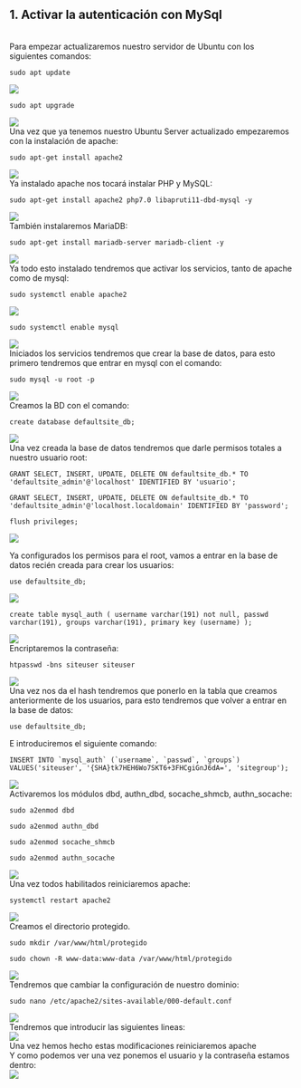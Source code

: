 ## 1. Activar la autenticación con MySql
<br>
Para empezar actualizaremos nuestro servidor de Ubuntu con los siguientes comandos:

```
sudo apt update
```
![](Images/Screenshot_1.png)

```
sudo apt upgrade
```
![](Images/Screenshot_2.png)
<br>
Una vez que ya tenemos nuestro Ubuntu Server actualizado empezaremos con la instalación de apache:
```
sudo apt-get install apache2
```
![](Images/Screenshot_3.png)
<br>
Ya instalado apache nos tocará instalar PHP y MySQL:
```
sudo apt-get install apache2 php7.0 libapruti11-dbd-mysql -y
```
![](Images/Screenshot_4.png)
<br>
También instalaremos MariaDB:
```
sudo apt-get install mariadb-server mariadb-client -y
```
![](Images/Screenshot_5.png)
<br>
Ya todo esto instalado tendremos que activar los servicios, tanto de apache como de mysql:
```
sudo systemctl enable apache2
```
![](Images/Screenshot_6.png)
```
sudo systemctl enable mysql
```
![](Images/Screenshot_7.png)
<br>
Iniciados los servicios tendremos que crear la base de datos, para esto primero tendremos que entrar en mysql con el comando:
```
sudo mysql -u root -p
```
![](Images/Screenshot_8.png)
<br>
Creamos la BD con el comando:
```
create database defaultsite_db;
```
![](Images/Screenshot_9.png)
<br>
Una vez creada la base de datos tendremos que darle permisos totales a nuestro usuario root:
```
GRANT SELECT, INSERT, UPDATE, DELETE ON defaultsite_db.* TO 'defaultsite_admin'@'localhost' IDENTIFIED BY 'usuario';
```
```
GRANT SELECT, INSERT, UPDATE, DELETE ON defaultsite_db.* TO 'defaultsite_admin'@'localhost.localdomain' IDENTIFIED BY 'password';
```
```
flush privileges;
```

![](Images/Screenshot_10.png)

Ya configurados los permisos para el root, vamos a entrar en la base de datos recién creada para crear los usuarios:
```
use defaultsite_db;
```
![](Images/Screenshot_11.png)
```
create table mysql_auth ( username varchar(191) not null, passwd varchar(191), groups varchar(191), primary key (username) );
```
![](Images/Screenshot_12.png)
<br> 
Encriptaremos la contraseña:
```
htpasswd -bns siteuser siteuser
```
![](Images/Screenshot_13.png)
<br>
Una vez nos da el hash tendremos que ponerlo en la tabla que creamos anteriormente de los usuarios, para esto tendremos que volver a entrar en la base de datos:
```
use defaultsite_db;
```
E introduciremos el siguiente comando:
```
INSERT INTO `mysql_auth` (`username`, `passwd`, `groups`) VALUES('siteuser', '{SHA}tk7HEH6Wo7SKT6+3FHCgiGnJ6dA=', 'sitegroup');
```
![](Images/Screenshot_14.png)
<br>
Activaremos los módulos dbd, authn_dbd, socache_shmcb, authn_socache:
```
sudo a2enmod dbd
```

```
sudo a2enmod authn_dbd
```

```
sudo a2enmod socache_shmcb
```

```
sudo a2enmod authn_socache
```
![](Images/Screenshot_15.png)
<br>
Una vez todos habilitados reiniciaremos apache:
```
systemctl restart apache2
```
![](Images/Screenshot_16.png)
<br>
Creamos el directorio protegido.
```
sudo mkdir /var/www/html/protegido
```
```
sudo chown -R www-data:www-data /var/www/html/protegido
```
![](Images/Screenshot_17.png)
<br>
Tendremos que cambiar la configuración de nuestro dominio:
```
sudo nano /etc/apache2/sites-available/000-default.conf
```
![](Images/Screenshot_18.png)
<br>
Tendremos que introducir las siguientes lineas:
<br>
![](Images/Screenshot_19.png)
<br>
Una vez hemos hecho estas modificaciones reiniciaremos apache
<br>
Y como podemos ver una vez ponemos el usuario y la contraseña estamos dentro:
<br>
![](Images/Screenshot_20.png)
